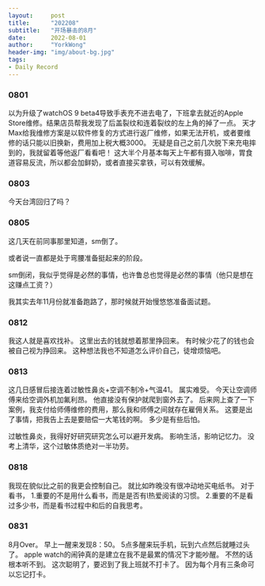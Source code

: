 ```yaml
---
layout:     post
title:      "202208"
subtitle:   "开场暴击的8月"
date:       2022-08-01
author:     "YorkWong"
header-img: "img/about-bg.jpg"
tags:
- Daily Record
---
```

### 0801
以为升级了watchOS 9 beta4导致手表充不进去电了，下班拿去就近的Apple Store维修。结果店员帮我发现了后盖裂纹和连着裂纹的左上角的掉了一点。
天才Max给我维修方案是以软件修复的方式进行返厂维修，如果无法开机，或者要维修的话只能以旧换新，费用加上税大概3000。
无疑是自己之前几次脱下来充电摔到的，我就留着等他返厂看看吧！
这大半个月基本每天上午都有摄入咖啡，胃食道容易反流，所以都会加鲜奶，或者直接买拿铁，可以有效缓解。

### 0803
今天台湾回归了吗？

### 0805
这几天在前同事那里知道，sm倒了。

或者说一直都是处于弯腰准备挺起来的阶段。

sm倒闭，我似乎觉得是必然的事情，也许鲁总也觉得是必然的事情（他只是想在这赚点工资？）

我其实去年11月份就准备跑路了，那时候就开始慢悠悠准备面试题。

### 0812
我这人就是喜欢找补。
这里出去的钱就想着那里挣回来。
有时候少花了的钱也会被自己视为挣回来。
这种想法我也不知道怎么评价自己，徒增烦恼吧。

### 0813
这几日感冒后接连着过敏性鼻炎+空调不制冷+气温41。
属实难受。
今天让空调师傅来给空调外机加氟利昂。
他直接没有保护就爬到窗外去了。
后来网上查了一下案例，我支付给师傅维修的费用，那么我和师傅之间就存在雇佣关系。
这要是出了事情，把我告上去是要赔偿一大笔钱的啊。
多少是有些后怕。

过敏性鼻炎，我得好好研究研究怎么可以避开发病。
影响生活，影响记忆力。
没考上清华，这个过敏体质绝对一半功劳。

### 0818
我现在貌似比之前的我更会控制自己。
就比如昨晚没有很冲动地买电纸书。
对于看书，
1.重要的不是用什么看书，而是是否有l热爱阅读的习惯。
2.重要的不是看过多少书，而是看书过程中和后的自我思考。

### 0831
8月Over。
早上一醒来发现8：50。
5点多醒来玩手机，玩到六点然后就睡过头了。
apple watch的闹钟真的是建立在我不是最累的情况下才能吵醒。
不然的话根本听不到。
这次聪明了，要迟到了我上班就不打卡了。
因为每个月有三条命可以忘记打卡。
